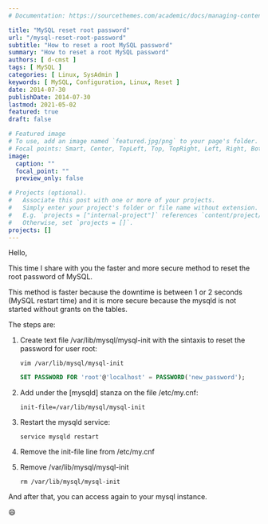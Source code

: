 ```yaml
---
# Documentation: https://sourcethemes.com/academic/docs/managing-content/

title: "MySQL reset root password"
url: "/mysql-reset-root-password"
subtitle: "How to reset a root MySQL password"
summary: "How to reset a root MySQL password"
authors: [ d-cmst ]
tags: [ MySQL ]
categories: [ Linux, SysAdmin ]
keywords: [ MySQL, Configuration, Linux, Reset ]
date: 2014-07-30
publishDate: 2014-07-30
lastmod: 2021-05-02
featured: true
draft: false

# Featured image
# To use, add an image named `featured.jpg/png` to your page's folder.
# Focal points: Smart, Center, TopLeft, Top, TopRight, Left, Right, BottomLeft, Bottom, BottomRight.
image:
  caption: ""
  focal_point: ""
  preview_only: false

# Projects (optional).
#   Associate this post with one or more of your projects.
#   Simply enter your project's folder or file name without extension.
#   E.g. `projects = ["internal-project"]` references `content/project/deep-learning/index.md`.
#   Otherwise, set `projects = []`.
projects: []
---
```


Hello,

This time I share with you the faster and more secure method to reset the root password of MySQL.

This method is faster because the downtime is between 1 or 2 seconds (MySQL restart time) and it is more secure because the mysqld is not started without grants on the tables.

The steps are:

1. Create text file /var/lib/mysql/mysql-init with the sintaxis to reset the password for user root:

    ```shell
    vim /var/lib/mysql/mysql-init
    ```

    ```sql
    SET PASSWORD FOR 'root'@'localhost' = PASSWORD('new_password');
    ```

1. Add under the [mysqld] stanza on the file /etc/my.cnf:

    ```shell
    init-file=/var/lib/mysql/mysql-init
    ```

1. Restart the mysqld service:

    ```shell
    service mysqld restart
    ```

1. Remove the init-file line from /etc/my.cnf

1. Remove /var/lib/mysql/mysql-init

    ```shell
    rm /var/lib/mysql/mysql-init
    ```

And after that, you can access again to your mysql instance.

:smile:
